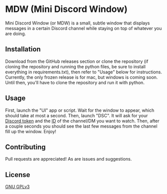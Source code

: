 # MDW (Mini Discord Window)

Mini Discord Window (or MDW) is a small, subtle window that displays messages in a certain Discord channel while staying on top of whatever you are doing.

## Installation

Download from the GitHub releases section or clone the repository (if cloning the repository and running the python files, be sure to install everything in requirements.txt), then refer to "Usage" below for instructions. Currently, the only frozen release is for mac, but windows is coming soon. Until then, you'll have to clone the repository and run it with python.

## Usage

First, launch the "UI" app or script. Wait for the window to appear, which should take at most a second. Then, launch "DSC". It will ask for your [Discord token](https://github.com/Tyrrrz/DiscordChatExporter/wiki/Obtaining-Token-and-Channel-IDs#how-to-get-a-user-token) and the [ID](https://github.com/Tyrrrz/DiscordChatExporter/wiki/Obtaining-Token-and-Channel-IDs#how-to-get-a-server-id-or-a-server-channel-id) of the channel/DM you want to watch. Then, after a couple seconds you should see the last few messages from the channel fill up the window. Enjoy!

## Contributing
Pull requests are appreciated! As are issues and suggestions.

## License
[GNU GPLv3](https://choosealicense.com/licenses/gpl-3.0/)
